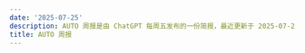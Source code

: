 ```yaml
---
date: '2025-07-25'
description: AUTO 周报是由 ChatGPT 每周五发布的一份简报，最近更新于 2025-07-25。
title: AUTO 周报
---
```


